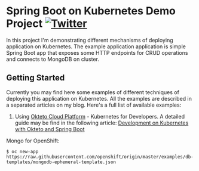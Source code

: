 # Spring Boot on Kubernetes Demo Project [![Twitter](https://img.shields.io/twitter/follow/piotr_minkowski.svg?style=social&logo=twitter&label=Follow%20Me)](https://twitter.com/piotr_minkowski)

In this project I'm demonstrating different mechanisms of deploying application on Kubernetes. The example application application is simple Spring Boot app that exposes some HTTP endpoints for CRUD operations and connects to MongoDB on cluster.

## Getting Started 
Currently you may find here some examples of different techniques of deploying this application on Kubernetes. All the examples are described in a separated articles on my blog. Here's a full list of available examples:
1. Using [Okteto Cloud Platform](https://okteto.com/) - Kubernetes for Developers. A detailed guide may be find in the following article: [Development on Kubernetes with Okteto and Spring Boot](https://piotrminkowski.com/2020/06/15/development-on-kubernetes-with-okteto-and-spring-boot/)

Mongo for OpenShift:
```shell
$ oc new-app https://raw.githubusercontent.com/openshift/origin/master/examples/db-templates/mongodb-ephemeral-template.json 
```